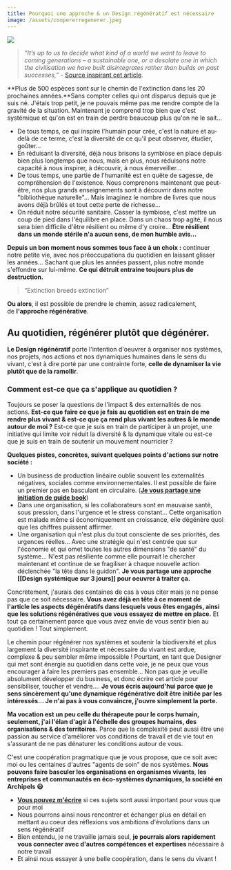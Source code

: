 ```yaml
---
title: Pourquoi une approche & un Design régénératif est nécessaire
image: /assets/coopererregenerer.jpeg
---
```

![]({{page.image}})

> *“It’s up to us to decide what kind of a world we want to leave to coming generations – a sustainable one, or a desolate one in which the civilisation we have built disintegrates rather than builds on past successes,”* - [Source inspirant cet article](https://www.independent.co.uk/environment/sixth-mass-extinction-endangered-animals-wildlife-markets-biodiversity-crisis-standford-study-a9544856.html).

**Plus de 500 espèces sont sur le chemin de l'extinction dans les 20 prochaines années.**Sans compter celles qui ont disparus depuis que je suis né. J'étais trop petit, je ne pouvais même pas me rendre compte de la gravité de la situation. Maintenant je comprend trop bien que c'est systémique et qu'on est en train de perdre beaucoup plus qu'on ne le sait...

- De tous temps, ce qui inspire l'humain pour crée, c'est la nature et au-delà de ce terme, c'est la diversité de ce qu'il peut observer, étudier, goûter...
- En réduisant la diversité, déjà nous brisons la symbiose en place depuis bien plus longtemps que nous, mais en plus, nous réduisons notre capacité à nous inspirer, à découvrir, à nous émerveiller...
- De tous temps, une partie de l'humanité est en quête de sagesse, de compréhension de l'existence. Nous comprenons maintenant que peut-être, nos plus grands enseignements sont à découvrir dans notre "bibliothèque naturelle"... Mais imaginez le nombre de livres que nous avons déjà brûlés et tout cette perte de richesse...
- On réduit notre sécurité sanitaire. Casser la symbiose, c'est mettre un coup de pied dans l'équilibre en place. Dans un chaos trop agité, il nous sera bien difficile d'être résilient ou même d'y croire... **Être résilient dans un monde stérile n'a aucun sens, de mon humble avis...**

**Depuis un bon moment nous sommes tous face à un choix :** continuer notre petite vie, avec nos préoccupations du quotidien en laissant glisser les années... Sachant que plus les années passent, plus notre monde s'effondre sur lui-même. **Ce qui détruit entraine toujours plus de destruction.**

> “Extinction breeds extinction”

**Ou alors**, il est possible de prendre le chemin, assez radicalement, de **l'approche régénérative**.

## **Au quotidien, régénérer plutôt que dégénérer.**

**Le Design régénératif** porte l'intention d'oeuvrer à organiser nos systèmes, nos projets, nos actions et nos dynamiques humaines dans le sens du vivant, c'est à dire porté par une contrainte forte, **celle de dynamiser la vie plutôt que de la ramollir**.

### **Comment est-ce que ça s'applique au quotidien ?**

Toujours se poser la questions de l'impact & des externalités de nos actions. **Est-ce que faire ce que je fais au quotidien est en train de me rendre plus vivant & est-ce que ça rend plus vivant les autres & le monde autour de moi ?** Est-ce que je suis en train de participer à un projet, une initiative qui limite voir réduit la diversité & la dynamique vitale ou est-ce que je suis en train de soutenir un mouvement nourricier ?

**Quelques pistes, concrètes, suivant quelques points d'actions sur notre société :**

- Un business de production linéaire oublie souvent les externalités négatives, sociales comme environnementales. Il est possible de faire un premier pas en basculant en circulaire. (**[Je vous partage une initiation de guide book](https://www.notion.so/archipels/Guide-Book-Cds-3d056642017e4793a61f23fb7fea29a5)**)
- Dans une organisation, si les collaborateurs sont en mauvaise santé, sous pression, dans l'urgence et le stress constant... Cette organisation est malade même si économiquement en croissance, elle dégénère quoi que les chiffres puissent affirmer.
- Une organisation qui n'est plus du tout consciente de ses priorités, des urgences réelles... Avec une stratégie qui n'est centrée que sur l'économie et qui omet toutes les autres dimensions "de santé" du système... N'est pas résiliente comme elle pourrait le chercher maintenant et continue de se fragiliser à chaque nouvelle action déclenchée "la tête dans le guidon". **Je vous partage une approche [[Design systémique sur 3 jours]] pour oeuvrer à traiter ça.**

Concrètement, j'aurais des centaines de cas à vous citer mais je ne pense pas que ce soit nécessaire. **Vous avez déjà en tête à ce moment de l'article les aspects dégénératifs dans lesquels vous êtes engagés, ainsi que les solutions régénératives que vous essayez de mettre en place.** Et tout ça certainement parce que vous avez envie de vous sentir bien au quotidien ! Tout simplement.

Le chemin pour régénérer nos systèmes et soutenir la biodiversité et plus largement la diversité inspirante et nécessaire du vivant est ardue, complexe & peu sembler même impossible ! Pourtant, en tant que Designer qui met sont énergie au quotidien dans cette voie, je ne peux que vous encourager à faire les premiers pas ensemble... Non pas que je veuille absolument développer du business, et donc écrire cet article pour sensibiliser, toucher et vendre.... **Je vous écris aujourd'hui parce que je sens sincèrement qu'une dynamique régénérative doit être initiée par les intéressés... Je n'ai pas à vous convaincre, j'ouvre simplement la porte.**

**Ma vocation est un peu celle du thérapeute pour le corps humain, seulement, j'ai l'élan d'agir à l'échelle des groupes humains, des organisations & des territoires.** Parce que la complexité peut aussi être une passion au service d'améliorer vos conditions de travail et de vie tout en s'assurant de ne pas dénaturer les conditions autour de vous.

C'est une coopération pragmatique que je vous propose, que ce soit avec moi ou les centaines d'autres "agents de soin" de nos systèmes. **Nous pouvons faire basculer les organisations en organismes vivants**, **les entreprises et communautés en éco-systèmes dynamiques, la société en Archipels 😃**

- **[Vous pouvez m'écrire](https://www.liut.me/contact)** si ces sujets sont aussi important pour vous que pour moi
- Nous pourrons ainsi nous rencontrer et échanger plus en détail en mettant au coeur des réflexions vos ambitions d'évolutions dans un sens régénératif
- Bien entendu, je ne travaille jamais seul, **je pourrais alors rapidement vous connecter avec d'autres compétences et expertises** nécessaire à notre travail
- Et ainsi nous essayer à une belle coopération, dans le sens du vivant !
